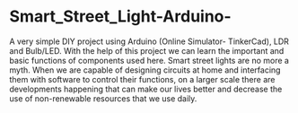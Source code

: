 # Smart_Street_Light-Arduino-
A very simple DIY project using Arduino (Online Simulator- TinkerCad), LDR and Bulb/LED. With the help of this project we can learn the important and basic functions of components used here. Smart street lights are no more a myth. When we are capable of designing circuits at home and interfacing them with software to control their functions, on a larger scale there are developments happening that can make our lives better and decrease the use of non-renewable resources that we use daily.
